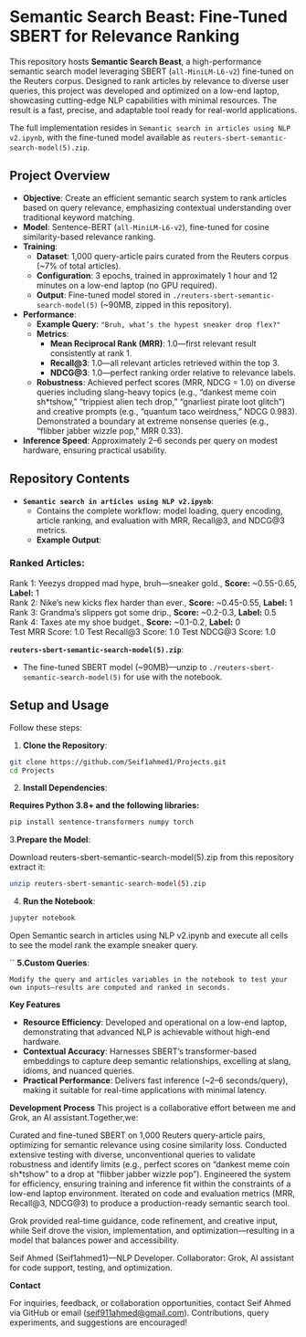 # Semantic Search Beast: Fine-Tuned SBERT for Relevance Ranking

This repository hosts **Semantic Search Beast**, a high-performance semantic search model leveraging SBERT (`all-MiniLM-L6-v2`) fine-tuned on the Reuters corpus. Designed to rank articles by relevance to diverse user queries, this project was developed and optimized on a low-end laptop, showcasing cutting-edge NLP capabilities with minimal resources. The result is a fast, precise, and adaptable tool ready for real-world applications.

The full implementation resides in `Semantic search in articles using NLP v2.ipynb`, with the fine-tuned model available as `reuters-sbert-semantic-search-model(5).zip`.

## Project Overview

- **Objective**: Create an efficient semantic search system to rank articles based on query relevance, emphasizing contextual understanding over traditional keyword matching.
- **Model**: Sentence-BERT (`all-MiniLM-L6-v2`), fine-tuned for cosine similarity-based relevance ranking.
- **Training**:
  - **Dataset**: 1,000 query-article pairs curated from the Reuters corpus (~7% of total articles).
  - **Configuration**: 3 epochs, trained in approximately 1 hour and 12 minutes on a low-end laptop (no GPU required).
  - **Output**: Fine-tuned model stored in `./reuters-sbert-semantic-search-model(5)` (~90MB, zipped in this repository).
- **Performance**:
  - **Example Query**: `"Bruh, what’s the hypest sneaker drop flex?"`
  - **Metrics**:
    - **Mean Reciprocal Rank (MRR)**: 1.0—first relevant result consistently at rank 1.
    - **Recall@3**: 1.0—all relevant articles retrieved within the top 3.
    - **NDCG@3**: 1.0—perfect ranking order relative to relevance labels.
  - **Robustness**: Achieved perfect scores (MRR, NDCG = 1.0) on diverse queries including slang-heavy topics (e.g., “dankest meme coin sh*tshow,” “trippiest alien tech drop,” “gnarliest pirate loot glitch”) and creative prompts (e.g., “quantum taco weirdness,” NDCG 0.983). Demonstrated a boundary at extreme nonsense queries (e.g., “flibber jabber wizzle pop,” MRR 0.33).
- **Inference Speed**: Approximately 2–6 seconds per query on modest hardware, ensuring practical usability.

## Repository Contents

- **`Semantic search in articles using NLP v2.ipynb`**:
  - Contains the complete workflow: model loading, query encoding, article ranking, and evaluation with MRR, Recall@3, and NDCG@3 metrics.
  - **Example Output**:


### Ranked Articles:
Rank 1: Yeezys dropped mad hype, bruh—sneaker gold., **Score:** ~0.55-0.65, **Label:** 1  
Rank 2: Nike’s new kicks flex harder than ever., **Score:** ~0.45-0.55, **Label:** 1  
Rank 3: Grandma’s slippers got some drip., **Score:** ~0.2-0.3, **Label:** 0.5  
Rank 4: Taxes ate my shoe budget., **Score:** ~0.1-0.2, **Label:** 0  
Test MRR Score: 1.0
Test Recall@3 Score: 1.0
Test NDCG@3 Score: 1.0

**`reuters-sbert-semantic-search-model(5).zip`**:
- The fine-tuned SBERT model (~90MB)—unzip to `./reuters-sbert-semantic-search-model(5)` for use with the notebook.

## Setup and Usage

Follow these steps:

1. **Clone the Repository**:

```bash
git clone https://github.com/Seif1ahmed1/Projects.git
cd Projects
```
2. **Install Dependencies**:

**Requires Python 3.8+ and the following libraries:**

```bash
pip install sentence-transformers numpy torch

```
3.**Prepare the Model**:

Download reuters-sbert-semantic-search-model(5).zip from this repository extract it:

```bash
unzip reuters-sbert-semantic-search-model(5).zip

```
4. **Run the Notebook**:
```bash
jupyter notebook
```
Open Semantic search in articles using NLP v2.ipynb and execute all cells to see the model rank the example sneaker query.

``
**5.Custom Queries**:

    Modify the query and articles variables in the notebook to test your own inputs—results are computed and ranked in seconds.

**Key Features**

- **Resource Efficiency**: Developed and operational on a low-end laptop, demonstrating that advanced NLP is achievable without high-end hardware.  
- **Contextual Accuracy**: Harnesses SBERT’s transformer-based embeddings to capture deep semantic relationships, excelling at slang, idioms, and nuanced queries.  
- **Practical Performance**: Delivers fast inference (~2–6 seconds/query), making it suitable for real-time applications with minimal latency.  



**Development Process**
This project is a collaborative effort between me and Grok, an AI assistant.Together,we:

Curated and fine-tuned SBERT on 1,000 Reuters query-article pairs, optimizing for semantic relevance using cosine similarity loss.
Conducted extensive testing with diverse, unconventional queries to validate robustness and identify limits (e.g., perfect scores on “dankest meme coin sh*tshow” to a drop at “flibber jabber wizzle pop”).
Engineered the system for efficiency, ensuring training and inference fit within the constraints of a low-end laptop environment.
Iterated on code and evaluation metrics (MRR, Recall@3, NDCG@3) to produce a production-ready semantic search tool.

Grok provided real-time guidance, code refinement, and creative input, while Seif drove the vision, implementation, and optimization—resulting in a model that balances power and accessibility.


Seif Ahmed (Seif1ahmed1)—NLP Developer.
Collaborator: Grok, AI assistant for code support, testing, and optimization.


 **Contact**

For inquiries, feedback, or collaboration opportunities, contact Seif Ahmed via GitHub or email (seif911ahmed@gmail.com). Contributions, query experiments, and suggestions are encouraged!
